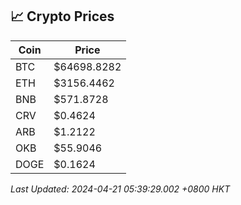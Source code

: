 ## 📈 Crypto Prices

| Coin | Price |
| ---- | ----- |
| BTC | $64698.8282 |
| ETH | $3156.4462 |
| BNB | $571.8728 |
| CRV | $0.4624 |
| ARB | $1.2122 |
| OKB | $55.9046 |
| DOGE | $0.1624 |

_Last Updated: 2024-04-21 05:39:29.002 +0800 HKT_